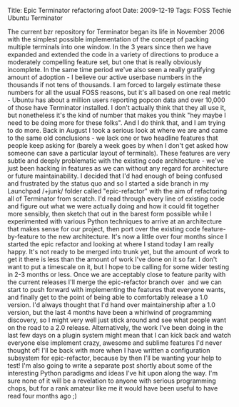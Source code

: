 Title: Epic Terminator refactoring afoot
Date: 2009-12-19
Tags: FOSS Techie Ubuntu Terminator

The current bzr repository for Terminator began its life in November 2006 with the simplest possible implementation of the concept of packing multiple terminals into one window. In the 3 years since then we have expanded and extended the code in a variety of directions to produce a moderately compelling feature set, but one that is really obviously incomplete.
In the same time period we've also seen a really gratifying amount of adoption - I believe our active userbase numbers in the thousands if not tens of thousands. I am forced to largely estimate these numbers for all the usual FOSS reasons, but it's all based on one real metric - Ubuntu has about a million users reporting popcon data and over 10,000 of those have Terminator installed. I don't actually think that they all use it, but nonetheless it's the kind of number that makes you think "hey maybe I need to be doing more for these folks".
And I do think that, and I am trying to do more.
Back in August I took a serious look at where we are and came to the same old conclusions - we lack one or two headline features that people keep asking for (barely a week goes by when I don't get asked how someone can save a particular layout of terminals). These features are very subtle and deeply problematic with the existing code architecture - we've just been hacking in features as we can without any regard for architecture or future maintainability.
I decided that I'd had enough of being confused and frustrated by the status quo and so I started a side branch in my Launchpad /+junk/ folder called "epic-refactor" with the aim of refactoring all of Terminator from scratch. I'd read through every line of existing code and figure out what we were actually doing and how it could fit together more sensibly, then sketch that out in the barest form possible while I experimented with various Python techniques to arrive at an architecture that makes sense for our project, then port over the existing code feature-by-feature to the new architecture.
It's now a little over four months since I started the epic refactor and looking at where I stand today I am really happy. It's not ready to be merged into trunk yet, but the amount of work to get it there is less than the amount of work I've done on it so far. I don't want to put a timescale on it, but I hope to be calling for some wider testing in 2-3 months or less.
Once we are acceptably close to feature parity with the current releases I'll merge the epic-refactor branch over  and we can start to push forward with implementing the features that everyone wants, and finally get to the point of being able to comfortably release a 1.0 version.
I'd always thought that I'd hand over maintainership after a 1.0 version, but the last 4 months have been a whirlwind of programming discovery, so I might very well just stick around and see what people want on the road to a 2.0 release. Alternatively, the work I've been doing in the last few days on a plugin system might mean that I can kick back and watch everyone else implement crazy, awesome and sublime features I'd never thought of!
I'll be back with more when I have written a configuration subsystem for epic-refactor, because by then I'll be wanting your help to test!
I'm also going to write a separate post shortly about some of the interesting Python paradigms and ideas I've hit upon along the way. I'm sure none of it will be a revelation to anyone with serious programming chops, but for a rank amateur like me it would have been useful to have read four months ago ;)
